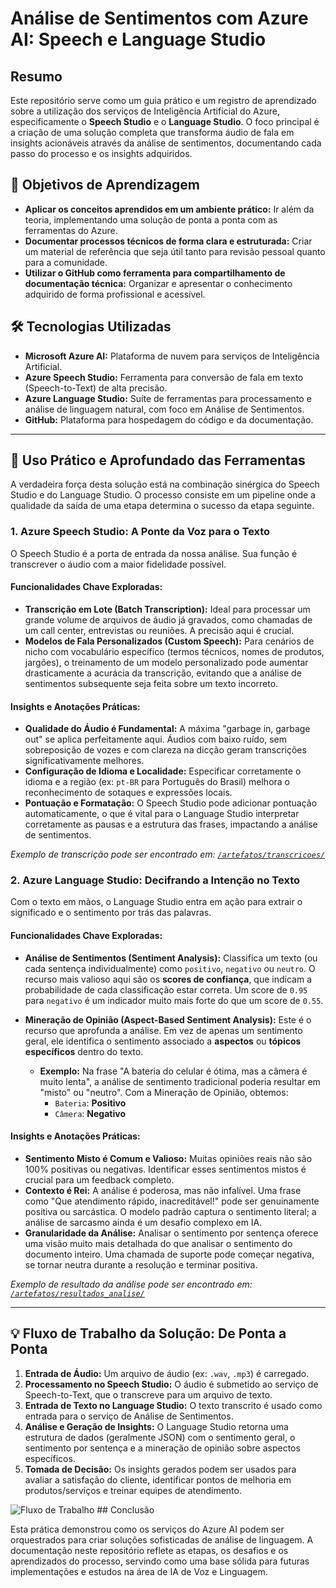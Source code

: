 # Análise de Sentimentos com Azure AI: Speech e Language Studio

## Resumo

Este repositório serve como um guia prático e um registro de aprendizado sobre a utilização dos serviços de Inteligência Artificial do Azure, especificamente o **Speech Studio** e o **Language Studio**. O foco principal é a criação de uma solução completa que transforma áudio de fala em insights acionáveis através da análise de sentimentos, documentando cada passo do processo e os insights adquiridos.

## 🎯 Objetivos de Aprendizagem

* **Aplicar os conceitos aprendidos em um ambiente prático:** Ir além da teoria, implementando uma solução de ponta a ponta com as ferramentas do Azure.
* **Documentar processos técnicos de forma clara e estruturada:** Criar um material de referência que seja útil tanto para revisão pessoal quanto para a comunidade.
* **Utilizar o GitHub como ferramenta para compartilhamento de documentação técnica:** Organizar e apresentar o conhecimento adquirido de forma profissional e acessível.

## 🛠️ Tecnologias Utilizadas

* **Microsoft Azure AI:** Plataforma de nuvem para serviços de Inteligência Artificial.
* **Azure Speech Studio:** Ferramenta para conversão de fala em texto (Speech-to-Text) de alta precisão.
* **Azure Language Studio:** Suíte de ferramentas para processamento e análise de linguagem natural, com foco em Análise de Sentimentos.
* **GitHub:** Plataforma para hospedagem do código e da documentação.

---

## 📖 Uso Prático e Aprofundado das Ferramentas

A verdadeira força desta solução está na combinação sinérgica do Speech Studio e do Language Studio. O processo consiste em um pipeline onde a qualidade da saída de uma etapa determina o sucesso da etapa seguinte.

### **1. Azure Speech Studio: A Ponte da Voz para o Texto**

O Speech Studio é a porta de entrada da nossa análise. Sua função é transcrever o áudio com a maior fidelidade possível.

#### **Funcionalidades Chave Exploradas:**

* **Transcrição em Lote (Batch Transcription):** Ideal para processar um grande volume de arquivos de áudio já gravados, como chamadas de um call center, entrevistas ou reuniões. A precisão aqui é crucial.
* **Modelos de Fala Personalizados (Custom Speech):** Para cenários de nicho com vocabulário específico (termos técnicos, nomes de produtos, jargões), o treinamento de um modelo personalizado pode aumentar drasticamente a acurácia da transcrição, evitando que a análise de sentimentos subsequente seja feita sobre um texto incorreto.

#### **Insights e Anotações Práticas:**

* **Qualidade do Áudio é Fundamental:** A máxima "garbage in, garbage out" se aplica perfeitamente aqui. Áudios com baixo ruído, sem sobreposição de vozes e com clareza na dicção geram transcrições significativamente melhores.
* **Configuração de Idioma e Localidade:** Especificar corretamente o idioma e a região (ex: `pt-BR` para Português do Brasil) melhora o reconhecimento de sotaques e expressões locais.
* **Pontuação e Formatação:** O Speech Studio pode adicionar pontuação automaticamente, o que é vital para o Language Studio interpretar corretamente as pausas e a estrutura das frases, impactando a análise de sentimentos.

*Exemplo de transcrição pode ser encontrado em: [`/artefatos/transcricoes/`](./artefatos/transcricoes/)*

### **2. Azure Language Studio: Decifrando a Intenção no Texto**

Com o texto em mãos, o Language Studio entra em ação para extrair o significado e o sentimento por trás das palavras.

#### **Funcionalidades Chave Exploradas:**

* **Análise de Sentimentos (Sentiment Analysis):** Classifica um texto (ou cada sentença individualmente) como `positivo`, `negativo` ou `neutro`. O recurso mais valioso aqui são os **scores de confiança**, que indicam a probabilidade de cada classificação estar correta. Um score de `0.95` para `negativo` é um indicador muito mais forte do que um score de `0.55`.

* **Mineração de Opinião (Aspect-Based Sentiment Analysis):** Este é o recurso que aprofunda a análise. Em vez de apenas um sentimento geral, ele identifica o sentimento associado a **aspectos** ou **tópicos específicos** dentro do texto.

    * **Exemplo:** Na frase "A bateria do celular é ótima, mas a câmera é muito lenta", a análise de sentimento tradicional poderia resultar em "misto" ou "neutro". Com a Mineração de Opinião, obtemos:
        * `Bateria`: **Positivo**
        * `Câmera`: **Negativo**

#### **Insights e Anotações Práticas:**

* **Sentimento Misto é Comum e Valioso:** Muitas opiniões reais não são 100% positivas ou negativas. Identificar esses sentimentos mistos é crucial para um feedback completo.
* **Contexto é Rei:** A análise é poderosa, mas não infalível. Uma frase como "Que atendimento rápido, inacreditável!" pode ser genuinamente positiva ou sarcástica. O modelo padrão captura o sentimento literal; a análise de sarcasmo ainda é um desafio complexo em IA.
* **Granularidade da Análise:** Analisar o sentimento por sentença oferece uma visão muito mais detalhada do que analisar o sentimento do documento inteiro. Uma chamada de suporte pode começar negativa, se tornar neutra durante a resolução e terminar positiva.

*Exemplo de resultado da análise pode ser encontrado em: [`/artefatos/resultados_analise/`](./artefatos/resultados_analise/)*

---

## 💡 Fluxo de Trabalho da Solução: De Ponta a Ponta

1.  **Entrada de Áudio:** Um arquivo de áudio (ex: `.wav`, `.mp3`) é carregado.
2.  **Processamento no Speech Studio:** O áudio é submetido ao serviço de Speech-to-Text, que o transcreve para um arquivo de texto.
3.  **Entrada de Texto no Language Studio:** O texto transcrito é usado como entrada para o serviço de Análise de Sentimentos.
4.  **Análise e Geração de Insights:** O Language Studio retorna uma estrutura de dados (geralmente JSON) com o sentimento geral, o sentimento por sentença e a mineração de opinião sobre aspectos específicos.
5.  **Tomada de Decisão:** Os insights gerados podem ser usados para avaliar a satisfação do cliente, identificar pontos de melhoria em produtos/serviços e treinar equipes de atendimento.

![Fluxo de Trabalho](docs/imagens/workflow_diagram.png) ## Conclusão

Esta prática demonstrou como os serviços do Azure AI podem ser orquestrados para criar soluções sofisticadas de análise de linguagem. A documentação neste repositório reflete as etapas, os desafios e os aprendizados do processo, servindo como uma base sólida para futuras implementações e estudos na área de IA de Voz e Linguagem.
